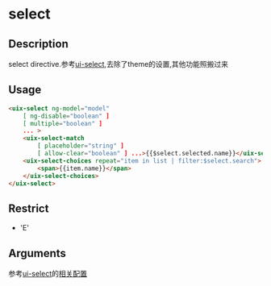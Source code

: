 # select
## Description

select directive.参考[ui-select](https://github.com/angular-ui/ui-select),去除了theme的设置,其他功能照搬过来

## Usage

``` html
<uix-select ng-model="model"
    [ ng-disable="boolean" ]
    [ multiple="boolean" ]
    ... >
    <uix-select-match
        [ placeholder="string" ]
        [ allow-clear="boolean" ] ...>{{$select.selected.name}}</uix-select-match>
    <uix-select-choices repeat="item in list | filter:$select.search">
        <span>{{item.name}}</span>
    </uix-select-choices>
</uix-select>
```
## Restrict
- 'E'

## Arguments
参考[ui-select](https://github.com/angular-ui/ui-select)的[相关配置](https://github.com/angular-ui/ui-select/wiki)

